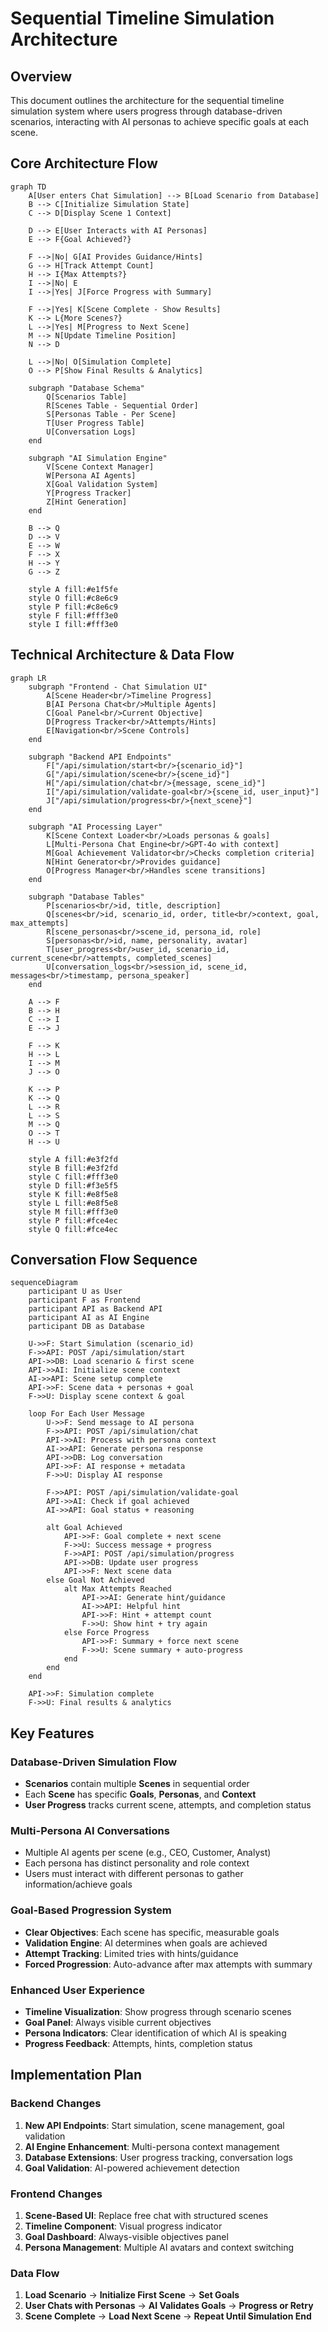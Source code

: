 # Sequential Timeline Simulation Architecture

## Overview
This document outlines the architecture for the sequential timeline simulation system where users progress through database-driven scenarios, interacting with AI personas to achieve specific goals at each scene.

## Core Architecture Flow

```mermaid
graph TD
    A[User enters Chat Simulation] --> B[Load Scenario from Database]
    B --> C[Initialize Simulation State]
    C --> D[Display Scene 1 Context]
    
    D --> E[User Interacts with AI Personas]
    E --> F{Goal Achieved?}
    
    F -->|No| G[AI Provides Guidance/Hints]
    G --> H[Track Attempt Count]
    H --> I{Max Attempts?}
    I -->|No| E
    I -->|Yes| J[Force Progress with Summary]
    
    F -->|Yes| K[Scene Complete - Show Results]
    K --> L{More Scenes?}
    L -->|Yes| M[Progress to Next Scene]
    M --> N[Update Timeline Position]
    N --> D
    
    L -->|No| O[Simulation Complete]
    O --> P[Show Final Results & Analytics]
    
    subgraph "Database Schema"
        Q[Scenarios Table]
        R[Scenes Table - Sequential Order]
        S[Personas Table - Per Scene]
        T[User Progress Table]
        U[Conversation Logs]
    end
    
    subgraph "AI Simulation Engine"
        V[Scene Context Manager]
        W[Persona AI Agents]
        X[Goal Validation System]
        Y[Progress Tracker]
        Z[Hint Generation]
    end
    
    B --> Q
    D --> V
    E --> W
    F --> X
    H --> Y
    G --> Z
    
    style A fill:#e1f5fe
    style O fill:#c8e6c9
    style P fill:#c8e6c9
    style F fill:#fff3e0
    style I fill:#fff3e0
```

## Technical Architecture & Data Flow

```mermaid
graph LR
    subgraph "Frontend - Chat Simulation UI"
        A[Scene Header<br/>Timeline Progress]
        B[AI Persona Chat<br/>Multiple Agents]
        C[Goal Panel<br/>Current Objective]
        D[Progress Tracker<br/>Attempts/Hints]
        E[Navigation<br/>Scene Controls]
    end
    
    subgraph "Backend API Endpoints"
        F["/api/simulation/start<br/>{scenario_id}"]
        G["/api/simulation/scene<br/>{scene_id}"]
        H["/api/simulation/chat<br/>{message, scene_id}"]
        I["/api/simulation/validate-goal<br/>{scene_id, user_input}"]
        J["/api/simulation/progress<br/>{next_scene}"]
    end
    
    subgraph "AI Processing Layer"
        K[Scene Context Loader<br/>Loads personas & goals]
        L[Multi-Persona Chat Engine<br/>GPT-4o with context]
        M[Goal Achievement Validator<br/>Checks completion criteria]
        N[Hint Generator<br/>Provides guidance]
        O[Progress Manager<br/>Handles scene transitions]
    end
    
    subgraph "Database Tables"
        P[scenarios<br/>id, title, description]
        Q[scenes<br/>id, scenario_id, order, title<br/>context, goal, max_attempts]
        R[scene_personas<br/>scene_id, persona_id, role]
        S[personas<br/>id, name, personality, avatar]
        T[user_progress<br/>user_id, scenario_id, current_scene<br/>attempts, completed_scenes]
        U[conversation_logs<br/>session_id, scene_id, messages<br/>timestamp, persona_speaker]
    end
    
    A --> F
    B --> H
    C --> I
    E --> J
    
    F --> K
    H --> L
    I --> M
    J --> O
    
    K --> P
    K --> Q
    L --> R
    L --> S
    M --> Q
    O --> T
    H --> U
    
    style A fill:#e3f2fd
    style B fill:#e3f2fd
    style C fill:#fff3e0
    style D fill:#f3e5f5
    style K fill:#e8f5e8
    style L fill:#e8f5e8
    style M fill:#fff3e0
    style P fill:#fce4ec
    style Q fill:#fce4ec
```

## Conversation Flow Sequence

```mermaid
sequenceDiagram
    participant U as User
    participant F as Frontend
    participant API as Backend API
    participant AI as AI Engine
    participant DB as Database
    
    U->>F: Start Simulation (scenario_id)
    F->>API: POST /api/simulation/start
    API->>DB: Load scenario & first scene
    API->>AI: Initialize scene context
    AI->>API: Scene setup complete
    API->>F: Scene data + personas + goal
    F->>U: Display scene context & goal
    
    loop For Each User Message
        U->>F: Send message to AI persona
        F->>API: POST /api/simulation/chat
        API->>AI: Process with persona context
        AI->>API: Generate persona response
        API->>DB: Log conversation
        API->>F: AI response + metadata
        F->>U: Display AI response
        
        F->>API: POST /api/simulation/validate-goal
        API->>AI: Check if goal achieved
        AI->>API: Goal status + reasoning
        
        alt Goal Achieved
            API->>F: Goal complete + next scene
            F->>U: Success message + progress
            F->>API: POST /api/simulation/progress
            API->>DB: Update user progress
            API->>F: Next scene data
        else Goal Not Achieved
            alt Max Attempts Reached
                API->>AI: Generate hint/guidance
                AI->>API: Helpful hint
                API->>F: Hint + attempt count
                F->>U: Show hint + try again
            else Force Progress
                API->>F: Summary + force next scene
                F->>U: Scene summary + auto-progress
            end
        end
    end
    
    API->>F: Simulation complete
    F->>U: Final results & analytics
```

## Key Features

### Database-Driven Simulation Flow
- **Scenarios** contain multiple **Scenes** in sequential order
- Each **Scene** has specific **Goals**, **Personas**, and **Context**
- **User Progress** tracks current scene, attempts, and completion status

### Multi-Persona AI Conversations
- Multiple AI agents per scene (e.g., CEO, Customer, Analyst)
- Each persona has distinct personality and role context
- Users must interact with different personas to gather information/achieve goals

### Goal-Based Progression System
- **Clear Objectives**: Each scene has specific, measurable goals
- **Validation Engine**: AI determines when goals are achieved
- **Attempt Tracking**: Limited tries with hints/guidance
- **Forced Progression**: Auto-advance after max attempts with summary

### Enhanced User Experience
- **Timeline Visualization**: Show progress through scenario scenes
- **Goal Panel**: Always visible current objectives
- **Persona Indicators**: Clear identification of which AI is speaking
- **Progress Feedback**: Attempts, hints, completion status

## Implementation Plan

### Backend Changes
1. **New API Endpoints**: Start simulation, scene management, goal validation
2. **AI Engine Enhancement**: Multi-persona context management
3. **Database Extensions**: User progress tracking, conversation logs
4. **Goal Validation**: AI-powered achievement detection

### Frontend Changes
1. **Scene-Based UI**: Replace free chat with structured scenes
2. **Timeline Component**: Visual progress indicator
3. **Goal Dashboard**: Always-visible objectives panel
4. **Persona Management**: Multiple AI avatars and context switching

### Data Flow
1. **Load Scenario** → **Initialize First Scene** → **Set Goals**
2. **User Chats with Personas** → **AI Validates Goals** → **Progress or Retry**
3. **Scene Complete** → **Load Next Scene** → **Repeat Until Simulation End** 